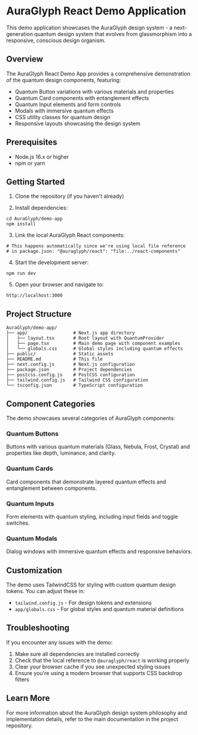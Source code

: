 # AuraGlyph React Demo Application

This demo application showcases the AuraGlyph design system - a next-generation quantum design system that evolves from glassmorphism into a responsive, conscious design organism.

## Overview

The AuraGlyph React Demo App provides a comprehensive demonstration of the quantum design components, featuring:

- Quantum Button variations with various materials and properties
- Quantum Card components with entanglement effects
- Quantum Input elements and form controls
- Modals with immersive quantum effects
- CSS utility classes for quantum design
- Responsive layouts showcasing the design system

## Prerequisites

- Node.js 16.x or higher
- npm or yarn

## Getting Started

1. Clone the repository (if you haven't already)

2. Install dependencies:
```
cd AuraGlyph/demo-app
npm install
```

3. Link the local AuraGlyph React components:
```
# This happens automatically since we're using local file reference
# in package.json: "@auraglyph/react": "file:../react-components"
```

4. Start the development server:
```
npm run dev
```

5. Open your browser and navigate to:
```
http://localhost:3000
```

## Project Structure

```
AuraGlyph/demo-app/
├── app/                 # Next.js app directory
│   ├── layout.tsx       # Root layout with QuantumProvider
│   ├── page.tsx         # Main demo page with component examples
│   └── globals.css      # Global styles including quantum effects
├── public/              # Static assets
├── README.md            # This file
├── next.config.js       # Next.js configuration
├── package.json         # Project dependencies
├── postcss.config.js    # PostCSS configuration
├── tailwind.config.js   # Tailwind CSS configuration
└── tsconfig.json        # TypeScript configuration
```

## Component Categories

The demo showcases several categories of AuraGlyph components:

### Quantum Buttons
Buttons with various quantum materials (Glass, Nebula, Frost, Crystal) and properties like depth, luminance, and clarity.

### Quantum Cards
Card components that demonstrate layered quantum effects and entanglement between components.

### Quantum Inputs
Form elements with quantum styling, including input fields and toggle switches.

### Quantum Modals
Dialog windows with immersive quantum effects and responsive behaviors.

## Customization

The demo uses TailwindCSS for styling with custom quantum design tokens. You can adjust these in:
- `tailwind.config.js` - For design tokens and extensions
- `app/globals.css` - For global styles and quantum material definitions

## Troubleshooting

If you encounter any issues with the demo:

1. Make sure all dependencies are installed correctly
2. Check that the local reference to `@auraglyph/react` is working properly
3. Clear your browser cache if you see unexpected styling issues
4. Ensure you're using a modern browser that supports CSS backdrop filters

## Learn More

For more information about the AuraGlyph design system philosophy and implementation details, refer to the main documentation in the project repository.